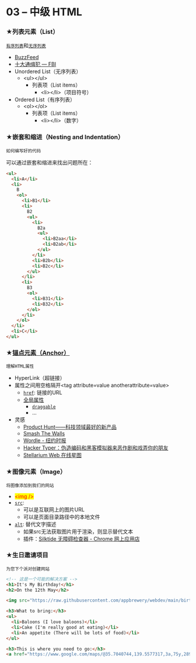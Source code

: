 # 03 – 中级 HTML

### ★列表元素（List）

[`有序列表`](https://developer.mozilla.org/en-US/docs/Web/HTML/Element/ol)和[`无序列表`](https://developer.mozilla.org/en-US/docs/Web/HTML/Element/ul)

* [BuzzFeed](https://www.buzzfeed.com/alexandranapoli/things-that-must-have-been-designed-by-geniuses-717?new\_user=true\&newsletter\_modal=true)
* [十大通缉犯 — FBI](https://www.fbi.gov/wanted/topten)
* Unordered List（无序列表）
  * \<ul>\</ul>
    * 列表项（List items）
      * \<li>\</li>（项目符号）
* Ordered List（有序列表）
  * \<ol>\</ol>
    * 列表项（List items）
      * \<li>\</li>（数字）

### ★嵌套和缩进（Nesting and Indentation）

`如何编写好的代码`

可以通过嵌套和缩进来找出问题所在：

```html
<ul>
  <li>A</li>
  <li>
    B
    <ol>
      <li>B1</li>
      <li>
        B2
        <ul>
          <li>
            B2a
            <ul>
              <li>B2aa</li>
              <li>B2ab</li>
            </ul>
          </li>
          <li>B2b</li>
          <li>B2c</li>
        </ul>
      </li>
      <li>
        B3
        <ol>
          <li>B31</li>
          <li>B32</li>
        </ol>
      </li>
    </ol>
  </li>
  <li>C</li>
</ul>
```

### ★[锚点元素（Anchor）](https://developer.mozilla.org/en-US/docs/Web/HTML/Element/a)

`理解HTML属性`

* HyperLink（超链接）
* 属性之间用空格隔开\<tag attribute=value anotherattribute=value>
  * [`href`](https://developer.mozilla.org/en-US/docs/Web/HTML/Element/a#href): 链接的URL
  * [全局属性](https://developer.mozilla.org/en-US/docs/Web/HTML/Global\_attributes)
    * [`draggable`](https://developer.mozilla.org/en-US/docs/Web/HTML/Global\_attributes/draggable)
    * ...
* 灵感
  * [Product Hunt——科技领域最好的新产品](https://www.producthunt.com/)
  * [Smash The Walls](https://smashthewalls.com/)
  * [Wordle - 纽约时报](https://www.nytimes.com/games/wordle/index.html)
  * [Hacker Typer：伪造编码和黑客模拟器来恶作剧和戏弄你的朋友](https://hackertyper.com/)
  * [Stellarium Web 在线星图](https://stellarium-web.org/)

### ★图像元素（Image）

`将图像添加到我们的网站`

* <mark style="color:red;">\<img /></mark>
* [`src`](https://developer.mozilla.org/en-US/docs/Web/HTML/Element/img#src):
  * 可以是互联网上的图片URL
  * 可以是页面目录路径中的本地文件
* [`alt`](https://developer.mozilla.org/en-US/docs/Web/API/HTMLImageElement/alt#usage\_notes): 替代文字描述
  * 如果src无法获取图片用于渲染，则显示替代文本
  * 插件：[Silktide 无障碍检查器 - Chrome 网上应用店](https://chromewebstore.google.com/detail/silktide-accessibility-ch/mpobacholfblmnpnfbiomjkecoojakah)

### ★生日邀请项目

`为您下个派对创建网站`

```html
<!-- 这是一个可能的解决方案 -->
<h1>It's My Birthday!</h1>
<h2>On the 12th May</h2>

<img src="https://raw.githubusercontent.com/appbrewery/webdev/main/birthday-cake3.4.jpeg" alt="purple birthday cake with candles" />

<h3>What to bring:</h3>
<ul>
  <li>Baloons (I love baloons)</li>
  <li>Cake (I'm really good at eating)</li>
  <li>An appetite (There will be lots of food)</li>
</ul>

<h3>This is where you need to go:</h3>
<a href="https://www.google.com/maps/@35.7040744,139.5577317,3a,75y,289.6h,87.01t,0.72r/data=!3m6!1e1!3m4!1sgT28ssf0BB2LxZ63JNcL1w!2e0!7i13312!8i6656">Google map link</a>
```
